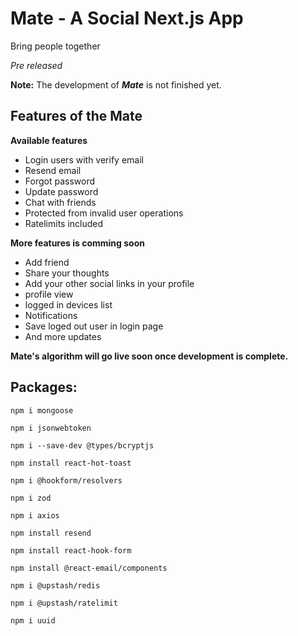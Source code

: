 # Mate - A Social Next.js App
Bring people together

*Pre released*

**Note:** The development of ***Mate*** is not finished yet.

## Features of the Mate

**Available features**
- Login users with verify email
- Resend email
- Forgot password
- Update password
- Chat with friends
- Protected from invalid user operations
- Ratelimits included

**More features is comming soon**
- Add friend
- Share your thoughts
- Add your other social links in your profile
- profile view
- logged in devices list
- Notifications
- Save loged out user in login page
- And more updates

**Mate's algorithm will go live soon once development is complete.**

## Packages:

```
npm i mongoose
```
```
npm i jsonwebtoken
```
```
npm i --save-dev @types/bcryptjs
```
```
npm install react-hot-toast
```
```
npm i @hookform/resolvers
```
```
npm i zod
```
```
npm i axios
```
```
npm install resend
```
```
npm install react-hook-form
```
```
npm install @react-email/components
```
```
npm i @upstash/redis
```
```
npm i @upstash/ratelimit
```
```
npm i uuid
```

